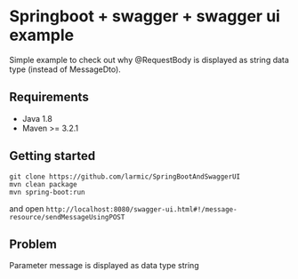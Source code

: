 # Springboot + swagger + swagger ui example

Simple example to check out why @RequestBody is displayed as string data type (instead of MessageDto).

## Requirements

* Java 1.8
* Maven >= 3.2.1

## Getting started

```
git clone https://github.com/larmic/SpringBootAndSwaggerUI
mvn clean package
mvn spring-boot:run
```

and open ``http://localhost:8080/swagger-ui.html#!/message-resource/sendMessageUsingPOST``

## Problem

Parameter message is displayed as data type string